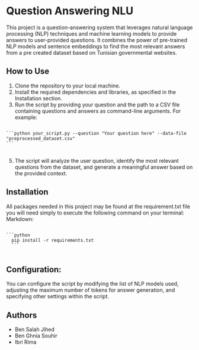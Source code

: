 # Question Answering NLU
This project is a question-answering system that leverages natural language processing (NLP) techniques and machine learning models to provide answers to user-provided questions. It combines the power of pre-trained NLP models and sentence embeddings to find the most relevant answers from a pre created dataset based on Tunisian governmental websites.
## How to Use
1. Clone the repository to your local machine.
2. Install the required dependencies and libraries, as specified in the Installation section.
3. Run the script by providing your question and the path to a CSV file containing questions and answers as command-line arguments.
   For example:
<pre>
<code>
```python your_script.py --question "Your question here" --data-file "preprocessed_dataset.csv"
```
</code>
</pre>
   
5. The script will analyze the user question, identify the most relevant questions from the dataset, and generate a meaningful answer based on the provided context.

## Installation
All packages needed in this project may be found at the requirement.txt file you will need simply to execute the following command on your terminal:
Markdown:

<pre>
<code>
```python
  pip install -r requirements.txt
  ```
</code>
</pre>

## Configuration:
You can configure the script by modifying the list of NLP models used, adjusting the maximum number of tokens for answer generation, and specifying other settings within the script.

## Authors
- Ben Salah Jihed
- Ben Ghnia Souhir
- Ibri Rima
